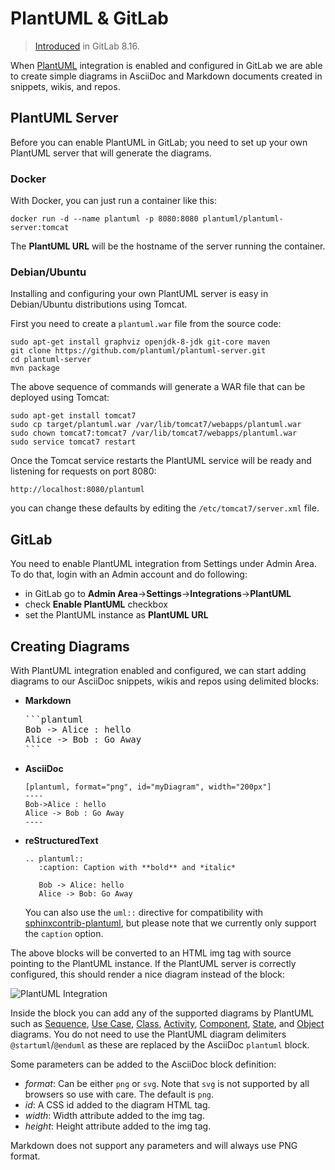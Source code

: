 # PlantUML & GitLab

> [Introduced][ce-8537] in GitLab 8.16.

When [PlantUML](http://plantuml.com) integration is enabled and configured in
GitLab we are able to create simple diagrams in AsciiDoc and Markdown documents
created in snippets, wikis, and repos.

## PlantUML Server

Before you can enable PlantUML in GitLab; you need to set up your own PlantUML
server that will generate the diagrams.

### Docker

With Docker, you can just run a container like this:

`docker run -d --name plantuml -p 8080:8080 plantuml/plantuml-server:tomcat`

The **PlantUML URL** will be the hostname of the server running the container.

### Debian/Ubuntu

Installing and configuring your
own PlantUML server is easy in Debian/Ubuntu distributions using Tomcat.

First you need to create a `plantuml.war` file from the source code:

```
sudo apt-get install graphviz openjdk-8-jdk git-core maven
git clone https://github.com/plantuml/plantuml-server.git
cd plantuml-server
mvn package
```

The above sequence of commands will generate a WAR file that can be deployed
using Tomcat:

```
sudo apt-get install tomcat7
sudo cp target/plantuml.war /var/lib/tomcat7/webapps/plantuml.war
sudo chown tomcat7:tomcat7 /var/lib/tomcat7/webapps/plantuml.war
sudo service tomcat7 restart
```

Once the Tomcat service restarts the PlantUML service will be ready and
listening for requests on port 8080:

```
http://localhost:8080/plantuml
```

you can change these defaults by editing the `/etc/tomcat7/server.xml` file.

## GitLab

You need to enable PlantUML integration from Settings under Admin Area. To do
that, login with an Admin account and do following:

- in GitLab go to **Admin Area**->**Settings**->**Integrations**->**PlantUML**
- check **Enable PlantUML** checkbox
- set the PlantUML instance as **PlantUML URL**

## Creating Diagrams

With PlantUML integration enabled and configured, we can start adding diagrams to
our AsciiDoc snippets, wikis and repos using delimited blocks:

- **Markdown**

  <pre>
  ```plantuml
  Bob -> Alice : hello
  Alice -> Bob : Go Away
  ```</pre>


- **AsciiDoc**

   ```
   [plantuml, format="png", id="myDiagram", width="200px"]
   ----
   Bob->Alice : hello
   Alice -> Bob : Go Away
   ----
   ```

- **reStructuredText**

   ```
   .. plantuml::
      :caption: Caption with **bold** and *italic*

      Bob -> Alice: hello
      Alice -> Bob: Go Away
   ```

   You can also use the `uml::` directive for compatibility with [sphinxcontrib-plantuml](https://pypi.org/project/sphinxcontrib-plantuml/), but please note that we currently only support the `caption` option.

The above blocks will be converted to an HTML img tag with source pointing to the
PlantUML instance. If the PlantUML server is correctly configured, this should
render a nice diagram instead of the block:

![PlantUML Integration](../img/integration/plantuml-example.png)

Inside the block you can add any of the supported diagrams by PlantUML such as
[Sequence](http://plantuml.com/sequence-diagram), [Use Case](http://plantuml.com/use-case-diagram),
[Class](http://plantuml.com/class-diagram), [Activity](http://plantuml.com/activity-diagram-legacy),
[Component](http://plantuml.com/component-diagram), [State](http://plantuml.com/state-diagram),
and [Object](http://plantuml.com/object-diagram) diagrams. You do not need to use the PlantUML
diagram delimiters `@startuml`/`@enduml` as these are replaced by the AsciiDoc `plantuml` block.

Some parameters can be added to the AsciiDoc block definition:

- *format*: Can be either `png` or `svg`. Note that `svg` is not supported by
  all browsers so use with care. The default is `png`.
- *id*: A CSS id added to the diagram HTML tag.
- *width*: Width attribute added to the img tag.
- *height*: Height attribute added to the img tag.

Markdown does not support any parameters and will always use PNG format.

[ce-8537]: https://gitlab.com/gitlab-org/gitlab-ce/merge_requests/8537
